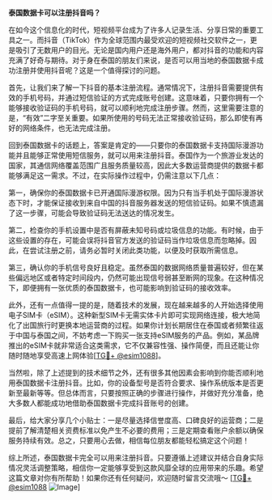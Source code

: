 **泰国数据卡可以注册抖音吗？**

在如今这个信息化的时代，短视频平台成为了许多人记录生活、分享日常的重要工具之一。而抖音（TikTok）作为全球范围内最受欢迎的短视频社交软件之一，更是吸引了无数用户的目光。无论是国内用户还是海外用户，都对抖音的功能和内容充满了好奇与期待。对于身在泰国的朋友们来说，是否可以用当地的泰国数据卡成功注册并使用抖音呢？这是一个值得探讨的问题。

首先，让我们来了解一下抖音的基本注册流程。通常情况下，注册抖音需要提供有效的手机号码，并通过短信验证的方式完成账号创建。这意味着，只要你拥有一个能够接收验证码的手机号码，就可以顺利地完成注册步骤。然而，这里需要注意的是，“有效”二字至关重要。如果所使用的号码无法正常接收验证码，那么即使有再好的网络条件，也无法完成注册。

回到泰国数据卡的话题上，答案是肯定的——只要你的泰国数据卡支持国际漫游功能并且能够正常使用短信服务，就可以用来注册抖音。泰国作为一个旅游业发达的国家，其通信网络覆盖范围广且服务质量较高，因此大多数运营商提供的数据卡都能够满足这一需求。不过，在实际操作过程中，仍需注意以下几点：

第一，确保你的泰国数据卡已开通国际漫游权限。因为只有当手机处于国际漫游状态下时，才能保证接收到来自中国的抖音服务器发送的短信验证码。如果不慎遗漏了这一步骤，可能会导致验证码无法送达的情况发生。

第二，检查你的手机设置中是否有屏蔽未知号码或垃圾信息的功能。有时候，由于这些设置的存在，可能会误将抖音官方发送的验证码当作垃圾信息而忽略掉。因此，在尝试注册之前，请务必暂时关闭此类功能，以便及时获取所需信息。

第三，确认你的手机信号良好且稳定。虽然泰国的数据网络质量普遍较好，但在某些偏远地区或者特定时间段内，仍然可能出现信号弱甚至断网的现象。在这种情况下，即便拥有一张优质的泰国数据卡，也可能影响到验证码的接收效率。

此外，还有一点值得一提的是，随着技术的发展，现在越来越多的人开始选择使用电子SIM卡（eSIM）。这种新型SIM卡无需实体卡片即可实现网络连接，极大地简化了出国旅行时更换本地运营商的过程。如果你计划长期居住在泰国或者频繁往返于中国与泰国之间，不妨考虑一下购买一张支持eSIM服务的产品。例如，某品牌推出的eSIM卡就非常适合这类需求，它不仅兼容性强、操作简便，而且还能让你随时随地享受高速上网体验[[TG💪+ @esim1088](https://t.me/s/esim1088)]。

当然啦，除了上述提到的技术细节之外，还有很多其他因素会影响到你能否顺利地用泰国数据卡注册抖音。比如，你的设备型号是否符合要求、操作系统版本是否更新至最新等等。但总体而言，只要按照正确的步骤进行操作，并做好充分准备，绝大多数人都能成功地借助泰国数据卡完成抖音账号的创建。

最后，给大家分享几个小贴士：一是尽量选择信誉度高、口碑良好的运营商；二是提前了解清楚相关资费标准以免产生不必要的费用；三是定期查看账户余额以确保服务持续有效。总之，只要用心去做，相信每位朋友都能轻松搞定这个问题！

综上所述，泰国数据卡完全可以用来注册抖音。只要遵循上述建议并结合自身实际情况灵活调整策略，相信你一定能够享受到这款风靡全球的应用带来的乐趣。希望这篇文章对你有所帮助！如果你还有任何疑问，欢迎随时留言交流哦～ [[TG💪+ @esim1088](https://t.me/s/esim1088) ![Image](https://i.postimg.cc/4NQfJmqS/Snipaste-2025-05-13-00-14-12.png)]